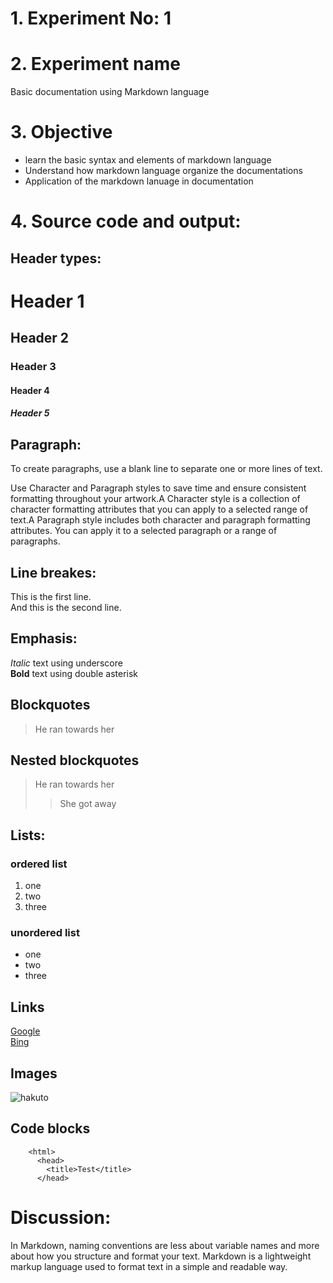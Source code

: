 # 1. Experiment No: 1
# 2. Experiment name 
Basic documentation using Markdown language
# 3. Objective
* learn the basic syntax and elements of markdown language
* Understand how markdown language organize the documentations
* Application of the markdown lanuage in documentation

# 4. Source code and output:
 ## Header types: <br>

# Header 1
## Header 2
### Header 3
#### Header 4
##### Header 5

## Paragraph:
To create paragraphs, use a blank line to separate one or more lines of text.

Use Character and Paragraph styles to save time and ensure consistent formatting throughout your artwork.A Character style is a collection of character formatting attributes that you can apply to a selected range of text.A Paragraph style includes both character and paragraph formatting attributes. You can apply it to a selected paragraph or a range of paragraphs.
## Line breakes:
This is the first line.<br>
And this is the second line.
## Emphasis:
_Italic_ text using underscore<br>
**Bold** text using double asterisk
## Blockquotes
> He ran towards her
## Nested blockquotes
> He ran towards her
>> She got away
## Lists:
### ordered list
 1. one
 2. two
 3. three
### unordered list
* one
* two
* three
## Links
[Google](www.google.com)  
[Bing](www.bing.com) 
## Images
![hakuto](https://in.pinterest.com/pin/hakuto-in-2024--432275264251156477/)

## Code blocks

        <html>
          <head>
            <title>Test</title>
          </head>

# Discussion:
In Markdown, naming conventions are less about variable names and more about how you structure and format your text. Markdown is a lightweight markup language used to format text in a simple and readable way.